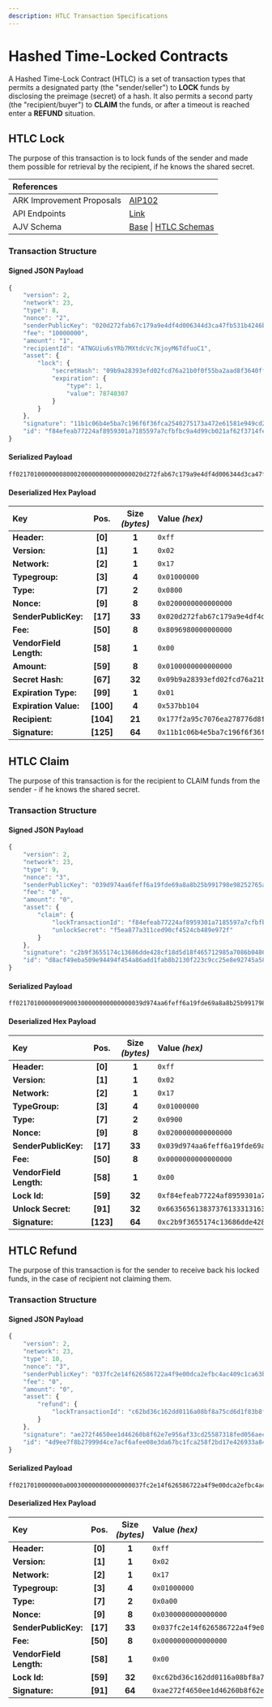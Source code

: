 ```yaml
---
description: HTLC Transaction Specifications
---
```


# Hashed Time-Locked Contracts

A Hashed Time-Lock Contract \(HTLC\) is a set of transaction types that permits a designated party \(the "sender/seller"\) to **LOCK** funds by disclosing the preimage \(secret\) of a hash. It also permits a second party \(the "recipient/buyer"\) to **CLAIM** the funds, or after a timeout is reached enter a **REFUND** situation.

## HTLC Lock

The purpose of this transaction is to lock funds of the sender and made them possible for retrieval by the recipient, if he knows the shared secret.

| References |  |
| :--- | :--- |
| ARK Improvement Proposals | [AIP102](https://github.com/ArkEcosystem/AIPs/blob/master/AIPS/aip-102.md) |
| API Endpoints | [Link](https://api.ark.dev/public-rest-api/endpoints/transactions) |
| AJV Schema | [Base](https://github.com/ArkEcosystem/core/blob/master/packages/crypto/src/transactions/types/schemas.ts#L16) \| [HTLC Schemas](https://github.com/ArkEcosystem/core/blob/develop/packages/crypto/src/transactions/types/schemas.ts#L243-L318) |

### Transaction Structure

#### Signed JSON Payload

```javascript
{
    "version": 2,
    "network": 23,
    "type": 8,
    "nonce": "2",
    "senderPublicKey": "020d272fab67c179a9e4df4d006344d3ca47fb531b4246b483373940f0603a9216",
    "fee": "10000000",
    "amount": "1",
    "recipientId": "ATNGUiu6sYRb7MXtdcVc7KjoyM6TdfuoC1",
    "asset": {
        "lock": {
            "secretHash": "09b9a28393efd02fcd76a21b0f0f55ba2aad8f3640ff8cae86de033a9cfbd78c",
            "expiration": {
                "type": 1,
                "value": 78740307
            }
        }
    },
    "signature": "11b1c06b4e5ba7c196f6f36fca2540275173a472e61581e949cd24a7cf5ee98af6a74f3c919f9b82a2e65b51b737bdf22f7a08ffcf52b88dc4a16d6ac5c10bfe",
    "id": "f84efeab77224af8959301a7185597a7cfbfbc9a4d99cb021af62f3714feb9d3"
}
```

#### Serialized Payload

```text
ff02170100000008000200000000000000020d272fab67c179a9e4df4d006344d3ca47fb531b4246b483373940f0603a9216809698000000000000010000000000000009b9a28393efd02fcd76a21b0f0f55ba2aad8f3640ff8cae86de033a9cfbd78c01537bb104177f2a95c7076ea278776d8fcecc5b18e588976da611b1c06b4e5ba7c196f6f36fca2540275173a472e61581e949cd24a7cf5ee98af6a74f3c919f9b82a2e65b51b737bdf22f7a08ffcf52b88dc4a16d6ac5c10bfe
```

#### Deserialized Hex Payload

| Key | Pos. | Size   _\(bytes\)_ | Value   _\(hex\)_ |
| :--- | :---: | :---: | :--- |
| **Header:** | **\[0\]** | **1** | `0xff` |
| **Version:** | **\[1\]** | **1** | `0x02` |
| **Network:** | **\[2\]** | **1** | `0x17` |
| **Typegroup:** | **\[3\]** | **4** | `0x01000000` |
| **Type:** | **\[7\]** | **2** | `0x0800` |
| **Nonce:** | **\[9\]** | **8** | `0x0200000000000000` |
| **SenderPublicKey:** | **\[17\]** | **33** | `0x020d272fab67c179a9e4df4d006344d3ca47fb531b4246b483373940f0603a9216` |
| **Fee:** | **\[50\]** | **8** | `0x8096980000000000` |
| **VendorField Length:** | **\[58\]** | **1** | `0x00` |
| **Amount:** | **\[59\]** | **8** | `0x0100000000000000` |
| **Secret Hash:** | **\[67\]** | **32** | `0x09b9a28393efd02fcd76a21b0f0f55ba2aad8f3640ff8cae86de033a9cfbd78c` |
| **Expiration Type:** | **\[99\]** | **1** | `0x01` |
| **Expiration Value:** | **\[100\]** | **4** | `0x537bb104` |
| **Recipient:** | **\[104\]** | **21** | `0x177f2a95c7076ea278776d8fcecc5b18e588976da6` |
| **Signature:** | **\[125\]** | **64** | `0x11b1c06b4e5ba7c196f6f36fca2540275173a472e61581e949cd24a7cf5ee98af6a74f3c919f9b82a2e65b51b737bdf22f7a08ffcf52b88dc4a16d6ac5c10bfe` |

## HTLC Claim

The purpose of this transaction is for the recipient to CLAIM funds from the sender - if he knows the shared secret.

### Transaction Structure

#### Signed JSON Payload

```javascript
{
    "version": 2,
    "network": 23,
    "type": 9,
    "nonce": "3",
    "senderPublicKey": "039d974aa6feff6a19fde69a8a8b25b991798e98252765a887118ba61218f473a2",
    "fee": "0",
    "amount": "0",
    "asset": {
        "claim": {
            "lockTransactionId": "f84efeab77224af8959301a7185597a7cfbfbc9a4d99cb021af62f3714feb9d3",
            "unlockSecret": "f5ea877a311ced90cf4524cb489e972f"
        }
    },
    "signature": "c2b9f3655174c13686dde428cf18d5d18f465712985a7086b04860457e8d2db64443083bdf69fdc5b94dcd2c4c722606cf0e058ffae98d8f9f069177c5c189ab",
    "id": "d8acf49eba509e94494f454a86add1fab8b2130f223c9cc25e8e92745a584813"
}
```

#### Serialized Payload

```text
ff02170100000009000300000000000000039d974aa6feff6a19fde69a8a8b25b991798e98252765a887118ba61218f473a2000000000000000000f84efeab77224af8959301a7185597a7cfbfbc9a4d99cb021af62f3714feb9d36635656138373761333131636564393063663435323463623438396539373266c2b9f3655174c13686dde428cf18d5d18f465712985a7086b04860457e8d2db64443083bdf69fdc5b94dcd2c4c722606cf0e058ffae98d8f9f069177c5c189ab
```

#### Deserialized Hex Payload

| Key | Pos. | Size   _\(bytes\)_ | Value   _\(hex\)_ |
| :--- | :---: | :---: | :--- |
| **Header:** | **\[0\]** | **1** | `0xff` |
| **Version:** | **\[1\]** | **1** | `0x02` |
| **Network:** | **\[2\]** | **1** | `0x17` |
| **TypeGroup:** | **\[3\]** | **4** | `0x01000000` |
| **Type:** | **\[7\]** | **2** | `0x0900` |
| **Nonce:** | **\[9\]** | **8** | `0x0200000000000000` |
| **SenderPublicKey:** | **\[17\]** | **33** | `0x039d974aa6feff6a19fde69a8a8b25b991798e98252765a887118ba61218f473a2` |
| **Fee:** | **\[50\]** | **8** | `0x0000000000000000` |
| **VendorField Length:** | **\[58\]** | **1** | `0x00` |
| **Lock Id:** | **\[59\]** | **32** | `0xf84efeab77224af8959301a7185597a7cfbfbc9a4d99cb021af62f3714feb9d3` |
| **Unlock Secret:** | **\[91\]** | **32** | `0x6635656138373761333131636564393063663435323463623438396539373266` |
| **Signature:** | **\[123\]** | **64** | `0xc2b9f3655174c13686dde428cf18d5d18f465712985a7086b04860457e8d2db64443083bdf69fdc5b94dcd2c4c722606cf0e058ffae98d8f9f069177c5c189ab` |

## HTLC Refund

The purpose of this transaction is for the sender to receive back his locked funds, in the case of recipient not claiming them.

### Transaction Structure

#### Signed JSON Payload

```javascript
{
    "version": 2,
    "network": 23,
    "type": 10,
    "nonce": "3",
    "senderPublicKey": "037fc2e14f626586722a4f9e00dca2efbc4ac409c1ca63bc4309f56184265f95d5",
    "fee": "0",
    "amount": "0",
    "asset": {
        "refund": {
            "lockTransactionId": "c62bd36c162dd0116a08bf8a75cd6d1f83b8f5f1e17e89c8231ebb7af595f64d"
        }
    },
    "signature": "ae272f4650ee1d46260b8f62e7e956af33cd25587318fed056aec8e9d518e2394d0fd3166d8cd8506abfc303c644041a4bab35daf7c8aaa77f916ef09dc90336",
    "id": "4d9ee7f8b27999d4ce7acf6afee08e3da67bc1fca258f2bd17e426933a846602"
}
```

#### Serialized Payload

```text
ff0217010000000a000300000000000000037fc2e14f626586722a4f9e00dca2efbc4ac409c1ca63bc4309f56184265f95d5000000000000000000c62bd36c162dd0116a08bf8a75cd6d1f83b8f5f1e17e89c8231ebb7af595f64dae272f4650ee1d46260b8f62e7e956af33cd25587318fed056aec8e9d518e2394d0fd3166d8cd8506abfc303c644041a4bab35daf7c8aaa77f916ef09dc90336
```

#### Deserialized Hex Payload

| Key | Pos. | Size   _\(bytes\)_ | Value   _\(hex\)_ |
| :--- | :---: | :---: | :--- |
| **Header:** | **\[0\]** | **1** | `0xff` |
| **Version:** | **\[1\]** | **1** | `0x02` |
| **Network:** | **\[2\]** | **1** | `0x17` |
| **Typegroup:** | **\[3\]** | **4** | `0x01000000` |
| **Type:** | **\[7\]** | **2** | `0x0a00` |
| **Nonce:** | **\[9\]** | **8** | `0x0300000000000000` |
| **SenderPublicKey:** | **\[17\]** | **33** | `0x037fc2e14f626586722a4f9e00dca2efbc4ac409c1ca63bc4309f56184265f95d5` |
| **Fee:** | **\[50\]** | **8** | `0x0000000000000000` |
| **VendorField Length:** | **\[58\]** | **1** | `0x00` |
| **Lock Id:** | **\[59\]** | **32** | `0xc62bd36c162dd0116a08bf8a75cd6d1f83b8f5f1e17e89c8231ebb7af595f64d` |
| **Signature:** | **\[91\]** | **64** | `0xae272f4650ee1d46260b8f62e7e956af33cd25587318fed056aec8e9d518e2394d0fd3166d8cd8506abfc303c644041a4bab35daf7c8aaa77f916ef09dc90336` |

